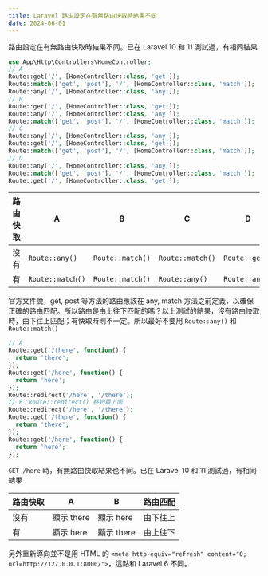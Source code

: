 ```yaml
---
title: Laravel 路由設定在有無路由快取時結果不同
date: 2024-06-01
---
```


路由設定在有無路由快取時結果不同。已在 Laravel 10 和 11 測試過，有相同結果

``` php
use App\Http\Controllers\HomeController;
// A
Route::get('/', [HomeController::class, 'get']);
Route::match(['get', 'post'], '/', [HomeController::class, 'match']);
Route::any('/', [HomeController::class, 'any']);
// B
Route::get('/', [HomeController::class, 'get']);
Route::any('/', [HomeController::class, 'any']);
Route::match(['get', 'post'], '/', [HomeController::class, 'match']);
// C
Route::any('/', [HomeController::class, 'any']);
Route::get('/', [HomeController::class, 'get']);
Route::match(['get', 'post'], '/', [HomeController::class, 'match']);
// D
Route::any('/', [HomeController::class, 'any']);
Route::match(['get', 'post'], '/', [HomeController::class, 'match']);
Route::get('/', [HomeController::class, 'get']);
```

| 路由快取 | A                | B                | C                | D              |
| ---- | ---------------- | ---------------- | ---------------- | -------------- |
| 沒有   | `Route::any()`   | `Route::match()` | `Route::match()` | `Route::get()` |
| 有    | `Route::match()` | `Route::match()` | `Route::any()`   | `Route::any()` |

官方文件說，get, post 等方法的路由應該在 any, match 方法之前定義，以確保正確的路由匹配。所以路由是由上往下匹配的嗎？以上測試的結果，沒有路由快取時，由下往上匹配；有快取時則不一定。所以最好不要用 `Route::any()` 和 `Route::match()`

``` php
// A
Route::get('/there', function() {
  return 'there';
});
Route::get('/here', function() {
  return 'here';
});
Route::redirect('/here', '/there');
// B：Route::redirect() 移到最上面
Route::redirect('/here', '/there');
Route::get('/there', function() {
  return 'there';
});
Route::get('/here', function() {
  return 'here';
});
```

`GET /here` 時，有無路由快取結果也不同。已在 Laravel 10 和 11 測試過，有相同結果

| 路由快取 | A        | B        | 路由匹配 |
| ---- | -------- | -------- | ---- |
| 沒有   | 顯示 there | 顯示 here  | 由下往上 |
| 有    | 顯示 here  | 顯示 there | 由上往下 |

另外重新導向並不是用 HTML 的 `<meta http-equiv="refresh" content="0; url=http://127.0.0.1:8000/">`，這點和 Laravel 6 不同。
